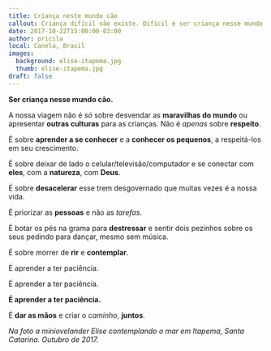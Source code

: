 ```yaml
---
title: Criança neste mundo cão
callout: Criança difícil não existe. Difícil é ser criança nesse mundo de gente ocupada, cansada, sem paciência e com pressa. - Carla Ferro 
date: 2017-10-22T15:00:00-03:00
author: pricila
local: Canela, Brasil
images:
  background: elise-itapema.jpg
  thumb: elise-itapema.jpg
draft: false
---
```


**Ser criança nesse mundo cão.**

A nossa viagem não é *só* sobre desvendar as **maravilhas do mundo** ou apresentar **outras culturas** para as crianças. Não é *apenas* sobre **respeito**.

É sobre **aprender a se conhecer** e a **conhecer os pequenos**, a respeitá-los em seu crescimento. 

É sobre deixar de lado o celular/televisão/computador e se conectar com **eles**, com a **natureza**, com **Deus**. 

É sobre **desacelerar** esse trem desgovernado que muitas vezes é a nossa vida. 

É priorizar as **pessoas** e não as *tarefas*. 

É botar os pés na grama para **destressar** e sentir dois pezinhos sobre os seus pedindo para dançar, mesmo sem música. 

É sobre morrer de **rir** e **contemplar**. 

É aprender a ter paciência. 

É aprender a ter paciência. 

**É aprender a ter paciência.** 


É **dar as mãos** e criar o *caminho*, **juntos**.

*Na foto a miniovelander Elise contemplando o mar em Itapema, Santa Catarina. Outubro de 2017.*

